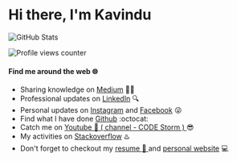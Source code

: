 # Hi there, I'm Kavindu
![GitHub Stats](https://github-readme-stats.vercel.app/api/?username=kavindu-gayantha)

![Profile views counter](https://komarev.com/ghpvc/?username=kavindu-gayantha)

#### Find me around the web :globe_with_meridians:
* Sharing knowledge on <a href="https://medium.com/@96kavindugayantha"> Medium</a> ✍🏾
* Professional updates on <a href="https://www.linkedin.com/in/kavindu-gayantha-73478615b/">LinkedIn</a> :mag: 
* Personal updates on <a href="https://www.instagram.com/kavindu._.gayantha/">Instagram</a> and <a href="https://www.facebook.com/profile.php?id=100008929308296">Facebook</a> :stuck_out_tongue_winking_eye:
* Find what I have done <a href="https://github.com/Kavindu-Gayantha">Github</a> :octocat:
* Catch me on <a href="https://www.youtube.com/channel/UC6RVPaqYWHRwBDpl7RFRrdg">Youtube :bell: ( channel - CODE Storm ) </a> :sunglasses:
* My activities on <a href="https://stackoverflow.com/users/9173526/kavindu-gayantha">Stackoverflow</a> :hotsprings:
* Don't forget to checkout my <a href="https://stackoverflow.com/users/9173526/kavindu-gayantha">resume :paperclip: </a> and <a href="https://kavindu-gayantha.github.io/">personal website</a> :computer:

